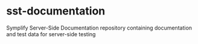 # sst-documentation
Symplify Server-Side Documentation repository containing documentation and test data for server-side testing
